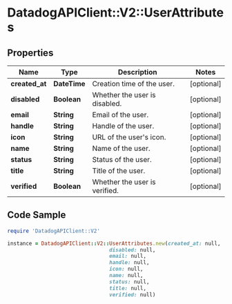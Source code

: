 # DatadogAPIClient::V2::UserAttributes

## Properties

Name | Type | Description | Notes
------------ | ------------- | ------------- | -------------
**created_at** | **DateTime** | Creation time of the user. | [optional] 
**disabled** | **Boolean** | Whether the user is disabled. | [optional] 
**email** | **String** | Email of the user. | [optional] 
**handle** | **String** | Handle of the user. | [optional] 
**icon** | **String** | URL of the user&#39;s icon. | [optional] 
**name** | **String** | Name of the user. | [optional] 
**status** | **String** | Status of the user. | [optional] 
**title** | **String** | Title of the user. | [optional] 
**verified** | **Boolean** | Whether the user is verified. | [optional] 

## Code Sample

```ruby
require 'DatadogAPIClient::V2'

instance = DatadogAPIClient::V2::UserAttributes.new(created_at: null,
                                 disabled: null,
                                 email: null,
                                 handle: null,
                                 icon: null,
                                 name: null,
                                 status: null,
                                 title: null,
                                 verified: null)
```



